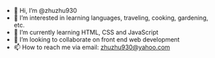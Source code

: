 - 👋 Hi, I’m @zhuzhu930
- 👀 I’m interested in learning languages, traveling, cooking, gardening, etc.
- 🌱 I’m currently learning HTML, CSS and JavaScript
- 💞️ I’m looking to collaborate on front end web development
- 📫 How to reach me via email: zhuzhu930@yahoo.com

<!---
zhuzhu930/zhuzhu930 is a ✨ special ✨ repository because its `README.md` (this file) appears on your GitHub profile.
You can click the Preview link to take a look at your changes.
--->
